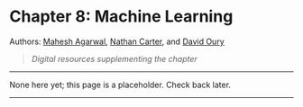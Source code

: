 
# Chapter 8: Machine Learning

Authors: [Mahesh Agarwal](https://umdearborn.edu/users/mkagarwa),
[Nathan Carter](https://nathancarter.github.io/), and
[David Oury](https://www.linkedin.com/in/dr-david-oury-8a9b8932/)

> *Digital resources supplementing the chapter*

---

None here yet; this page is a placeholder.  Check back later.

---
